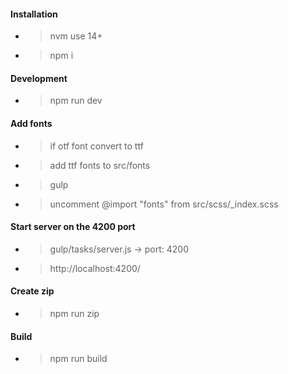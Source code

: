 #### Installation

- > nvm use 14+
- > npm i

#### Development

- > npm run dev

#### Add fonts

- > if otf font convert to ttf
- > add ttf fonts to src/fonts
- > gulp
- > uncomment @import "fonts" from src/scss/_index.scss

#### Start server on the 4200 port

- > gulp/tasks/server.js -> port: 4200
- > http://localhost:4200/

#### Create zip

- > npm run zip

#### Build

- > npm run build
